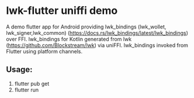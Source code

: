 # lwk-flutter uniffi demo

A demo flutter app for Android providing lwk_bindings (lwk_wollet, lwk_signer,lwk_common) (https://docs.rs/lwk_bindings/latest/lwk_bindings) over FFI.
lwk_bindings for Kotlin generated from lwk (https://github.com/Blockstream/lwk) via uniFFI.
lwk_bindings invoked from Flutter using platform channels.

## Usage:

1. flutter pub get
2. flutter run

